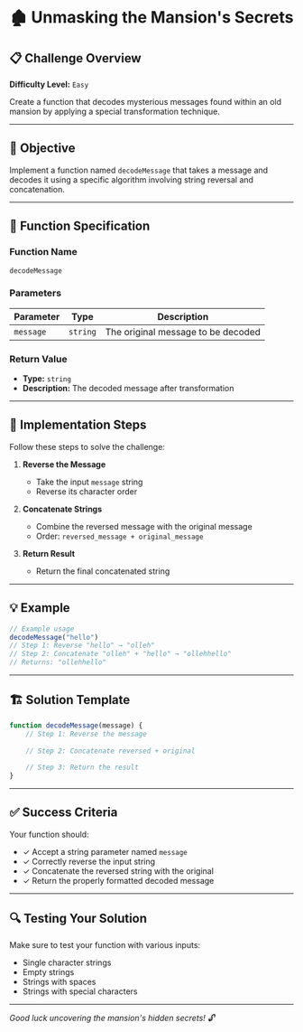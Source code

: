 # 🏚️ Unmasking the Mansion's Secrets

## 📋 Challenge Overview

**Difficulty Level:** `Easy`

Create a function that decodes mysterious messages found within an old mansion by applying a special transformation technique.

---

## 🎯 Objective

Implement a function named `decodeMessage` that takes a message and decodes it using a specific algorithm involving string reversal and concatenation.

---

## 🔧 Function Specification

### Function Name
```
decodeMessage
```

### Parameters
| Parameter | Type | Description |
|-----------|------|-------------|
| `message` | `string` | The original message to be decoded |

### Return Value
- **Type:** `string`
- **Description:** The decoded message after transformation

---

## 📝 Implementation Steps

Follow these steps to solve the challenge:

1. **Reverse the Message**
   - Take the input `message` string
   - Reverse its character order

2. **Concatenate Strings**
   - Combine the reversed message with the original message
   - Order: `reversed_message + original_message`

3. **Return Result**
   - Return the final concatenated string

---

## 💡 Example

```javascript
// Example usage
decodeMessage("hello")
// Step 1: Reverse "hello" → "olleh"
// Step 2: Concatenate "olleh" + "hello" → "ollehhello"
// Returns: "ollehhello"
```

---

## 🏗️ Solution Template

```javascript
function decodeMessage(message) {
    // Step 1: Reverse the message
    
    // Step 2: Concatenate reversed + original
    
    // Step 3: Return the result
}
```

---

## ✅ Success Criteria

Your function should:
- ✓ Accept a string parameter named `message`
- ✓ Correctly reverse the input string
- ✓ Concatenate the reversed string with the original
- ✓ Return the properly formatted decoded message

---

## 🔍 Testing Your Solution

Make sure to test your function with various inputs:
- Single character strings
- Empty strings
- Strings with spaces
- Strings with special characters

---

*Good luck uncovering the mansion's hidden secrets! 🔓*
